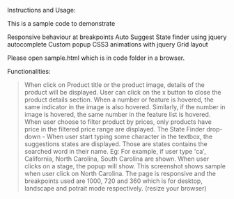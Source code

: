 Instructions and Usage:

This is a sample code to demonstrate

Responsive behaviour at breakpoints
Auto Suggest State finder using jquery autocomplete
Custom popup
CSS3 animations with jquery
Grid layout

Please open sample.html which is in code folder in a browser.

Functionalities:

> When click on Product title or the product image, details of the product will be displayed.
> User can click on the x button to close the product details section.
> When a number or feature is hovered, the same indicator in the image is also hovered.
> Similarly, if the number in image is hovered, the same number in the feature list is hovered.
> When user choose to filter product by prices, only products have price in the filtered price range are displayed.
> The State Finder drop-down - When user start typing some character in the textbox, the suggestions states are displayed. Those are states contains the searched word in their name.
Eg: For example, if user type 'ca', California, North Carolina, South Carolina are shown.
> When user clicks on a stage, the popup will show. This screenshot shows sample when user click on
North Carolina.
> The page is responsive and the breakpoints used are 1000, 720 and 360 which is for desktop, landscape and potrait mode respectively. (resize your browser)

